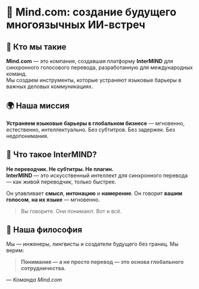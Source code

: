 # 🧠 Mind.com: создание будущего многоязычных ИИ-встреч

## 🏢 Кто мы такие

**Mind.com** — это компания, создавшая платформу **InterMIND** для синхронного голосового перевода, разработанную для международных команд.  
Мы создаем инструменты, которые устраняют языковые барьеры в важных деловых коммуникациях.

## 🌍 Наша миссия

**Устраняем языковые барьеры в глобальном бизнесе** — мгновенно, естественно, интеллектуально.
Без субтитров. Без задержек. Без недопонимания.

## 🤖 Что такое InterMIND?

**Не переводчик. Не субтитры. Не плагин.**  
**InterMIND** — это искусственный интеллект для синхронного перевода — как живой переводчик, только быстрее.

Он улавливает **смысл**, **интонацию** и **намерение**.
Он говорит **вашим голосом**, **на их языке** — мгновенно.

> Вы говорите. Они понимают. Вот и всё.

## 👥 Наша философия

Мы — инженеры, лингвисты и создатели будущего без границ.
Мы верим:

> **Понимание — а не просто перевод — это основа глобального сотрудничества.**

— _Команда Mind.com_